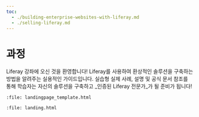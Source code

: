 ```yaml
---
toc:
  - ./building-enterprise-websites-with-liferay.md
  - ./selling-liferay.md
---
```

# 과정

Liferay 강좌에 오신 것을 환영합니다! Liferay를 사용하여 환상적인 솔루션을 구축하는 방법을 알려주는 실용적인 가이드입니다. 실습형 실제 사례, 설명 및 공식 문서 참조를 통해 학습자는 자신의 솔루션을 구축하고 _인증된 Liferay 전문가_가 될 준비가 됩니다!

```{raw} html
:file: landingpage_template.html
```

```{raw} html
:file: landing.html
```
